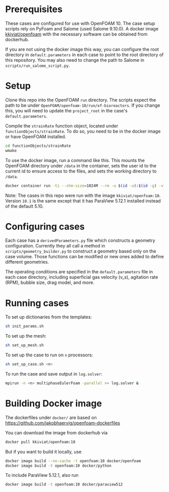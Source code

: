 # Prerequisites
These cases are configured for use with OpenFOAM 10. The case setup scripts rely on PyFoam and Salome (used Salome 9.10.0). A docker image [kkiviat/openfoam](https://hub.docker.com/r/kkiviat/openfoam) with the necessary software can be obtained from dockerhub.

If you are not using the docker image this way, you can configure the root directory in `default.parameters` in each case to point to the root directory of this repository. You may also need to change the path to Salome in `scripts/run_salome_script.py`.

# Setup
Clone this repo into the OpenFOAM `run` directory. The scripts expect the path to be under `OpenFOAM/openfoam-10/run/of-bioreactors`. If you change this, you will need to update the `project_root`  in the case's `default.parameters`.

Compile the `strainRate` function object, located under `functionObjects/strainRate`. To do so, you need to be in the docker image or have OpenFOAM installed.

```sh
cd functionObjects/strainRate
wmake
```

To use the docker image, run a command like this. This mounts the OpenFOAM directory under `/data` in the container, sets the user id to the current id to ensure access to the files, and sets the working directory to `/data`.

```sh
docker container run -ti --shm-size=1024M --rm -u $(id -u):$(id -g) -v <path_to_OpenFOAM_dir>:/data:z -w /data kkiviat/openfoam:10 bash
```

Note: The cases in this repo were run with the image `kkiviat/openfoam:10`. Version `10.1` is the same except that it has ParaView 5.12.1 installed instead of the default 5.10.

# Configuring cases
Each case has a `derivedParameters.py` file which constructs a geometry configuration. Currently they all call a method in `scripts/geometry_builder.py` to construct a geometry based only on the case volume. Those functions can be modified or new ones added to define different geometries.

The operating conditions are specified in the `default.parameters` file in each case directory, including superficial gas velocity (v_s), agitation rate (RPM), bubble size, drag model, and more.

# Running cases
To set up dictionaries from the templates:
```sh
sh init_params.sh
```

To set up the mesh:
```sh
sh set_up_mesh.sh
```

To set up the case to run on `n` processors:
```sh
sh set_up_case.sh <n>
```

To run the case and save output in `log.solver`:
```sh
mpirun -n <n> multiphaseEulerFoam -parallel >> log.solver &
```

# Building Docker image

The dockerfiles under `docker/` are based on https://github.com/jakobhaervig/openfoam-dockerfiles

You can download the image from dockerhub via
```sh
docker pull kkiviat/openfoam:10
```

But if you want to build it locally, use
```sh
docker image build --no-cache -t openfoam:10 docker/openfoam
docker image build -t openfoam:10 docker/python
```

To include ParaView 5.12.1, also run
```sh
docker image build -t openfoam:10 docker/paraview512
```

